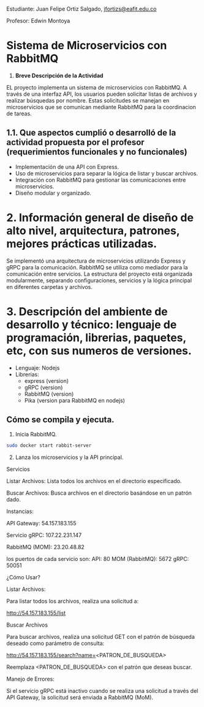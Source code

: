 Estudiante: Juan Felipe Ortiz Salgado, jfortizs@eafit.edu.co

Profesor: Edwin Montoya

# Sistema de Microservicios con RabbitMQ

1. **Breve Descripción de la Actividad**

EL proyecto implementa un sistema de microservicios con RabbitMQ. A través de una interfaz API, los usuarios pueden solicitar listas de archivos y realizar búsquedas por nombre. Estas solicitudes se manejan en microservicios que se comunican mediante RabbitMQ para la coordinacion de tareas.

## 1.1. Que aspectos cumplió o desarrolló de la actividad propuesta por el profesor (requerimientos funcionales y no funcionales)

- Implementación de una API con Express.
- Uso de microservicios para separar la lógica de listar y buscar archivos.
- Integración con RabbitMQ para gestionar las comunicaciones entre microservicios.
- Diseño modular y organizado.

# 2. Información general de diseño de alto nivel, arquitectura, patrones, mejores prácticas utilizadas.

Se implementó una arquitectura de microservicios utilizando Express y gRPC para la comunicación. RabbitMQ se utiliza como mediador para la comunicación entre servicios. La estructura del proyecto está organizada modularmente, separando configuraciones, servicios y la lógica principal en diferentes carpetas y archivos.

# 3. Descripción del ambiente de desarrollo y técnico: lenguaje de programación, librerias, paquetes, etc, con sus numeros de versiones.

- Lenguaje: Nodejs
- Librerías:
  - express (version)
  - gRPC (version)
  - RabbitMQ (version)
  - Pika (version para RabbitMQ en nodejs)

## Cómo se compila y ejecuta.

1. Inicia RabbitMQ.

```bash
sudo docker start rabbit-server
```

2. Lanza los microservicios y la API principal.

Servicios

Listar Archivos: Lista todos los archivos en el directorio especificado.

Buscar Archivos: Busca archivos en el directorio basándose en un patrón dado.

Instancias:

API Gateway: 54.157.183.155

Servicio gRPC: 107.22.231.147

RabbitMQ (MOM): 23.20.48.82

los puertos de cada servicio son:
API: 80
MOM (RabbitMQ): 5672
gRPC: 50051

¿Cómo Usar?

Listar Archivos:

Para listar todos los archivos, realiza una solicitud a:

http://54.157.183.155/list

Buscar Archivos

Para buscar archivos, realiza una solicitud GET con el patrón de búsqueda deseado como parámetro de consulta:

http://54.157.183.155/search?name=<PATRON_DE_BUSQUEDA>

Reemplaza <PATRON_DE_BUSQUEDA> con el patrón que deseas buscar.

Manejo de Errores:

Si el servicio gRPC está inactivo cuando se realiza una solicitud a través del API Gateway, la solicitud será enviada a RabbitMQ (MoM). 

